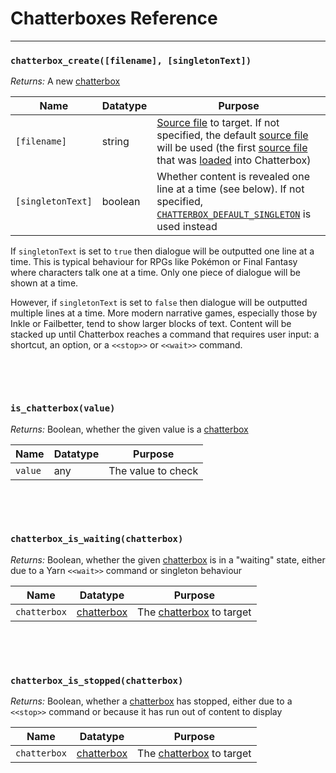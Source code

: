 # Chatterboxes Reference

---

### `chatterbox_create([filename], [singletonText])`

*Returns:* A new [chatterbox](Chatterboxes)

|Name             |Datatype|Purpose                                                                                                                         |
|-----------------|--------|--------------------------------------------------------------------------------------------------------------------------------|
|`[filename]`     |string  |[Source file](concept-source-files) to target. If not specified, the default [source file](concept-source-files) will be used (the first [source file](concept-source-files) that was [loaded](reference-configuration#chatterbox_loadfilename) into Chatterbox)|
|`[singletonText]`|boolean |Whether content is revealed one line at a time (see below). If not specified, [`CHATTERBOX_DEFAULT_SINGLETON`](reference-configuration#__chatterbox_config) is used instead|

If `singletonText` is set to `true` then dialogue will be outputted one line at a time. This is typical behaviour for RPGs like Pokémon or Final Fantasy where characters talk one at a time. Only one piece of dialogue will be shown at a time.

However, if `singletonText` is set to `false` then dialogue will be outputted multiple lines at a time. More modern narrative games, especially those by Inkle or Failbetter, tend to show larger blocks of text. Content will be stacked up until Chatterbox reaches a command that requires user input: a shortcut, an option, or a `<<stop>>` or `<<wait>>` command.

&nbsp;

&nbsp;

### `is_chatterbox(value)`

*Returns:* Boolean, whether the given value is a [chatterbox](concept-chatterboxes)

|Name   |Datatype|Purpose           |
|-------|--------|------------------|
|`value`|any     |The value to check|

&nbsp;

&nbsp;

### `chatterbox_is_waiting(chatterbox)`

*Returns:* Boolean, whether the given [chatterbox](concept-chatterboxes) is in a "waiting" state, either due to a Yarn `<<wait>>` command or singleton behaviour

|Name         |Datatype                  |Purpose                                 |
|-------------|--------------------------|----------------------------------------|
|`chatterbox` |[chatterbox](concept-chatterboxes)|The [chatterbox](concept-chatterboxes) to target|

&nbsp;

&nbsp;

### `chatterbox_is_stopped(chatterbox)`

*Returns:* Boolean, whether a [chatterbox](concept-chatterboxes) has stopped, either due to a `<<stop>>` command or because it has run out of content to display

|Name         |Datatype                  |Purpose                                 |
|-------------|--------------------------|----------------------------------------|
|`chatterbox` |[chatterbox](concept-chatterboxes)|The [chatterbox](concept-chatterboxes) to target|